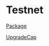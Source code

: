 # Testnet

[Package](https://testnet.suivision.xyz/package/0x2ce743f87281d7933f02a1f124665d1f43d7a9e57147e7005709cdcd1d6f7b7d)

[UpgradeCap](https://testnet.suivision.xyz/object/0x47eae9ba0b33ff0f54aced90fc0af11ee6209325b52014bf6a6c700ac6ce17f4)

